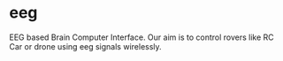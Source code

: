 # eeg
EEG based Brain Computer Interface. Our aim is to control rovers like RC Car or drone using eeg signals wirelessly.
